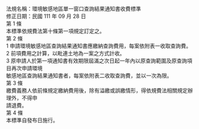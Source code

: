 法規名稱：環境敏感地區單一窗口查詢結果通知書收費標準  
修正日期：民國 111 年 09 月 28 日  
第 1 條  
本標準依規費法第十條第一項規定訂定之。  
第 2 條  
1 申請環境敏感地區查詢結果通知書應繳納查詢費用，每案依附表一收取查詢費。  
2 前項費用之計算，以毗連土地為一案之方式計收。  
3 原申請人於第一項通知書有效期限屆滿之次日起一年內以原查詢範圍及原查詢項目再次申請環境  
敏感地區查詢結果通知書者，每案依附表二收取查詢費，並以一次為限。  
第 3 條  
繳費義務人依前條規定繳納費用後，除有溢繳或誤繳情形，得依規費法相關規定辦理外，不得申  
請退費。  
第 4 條  
本標準自發布日施行。  


